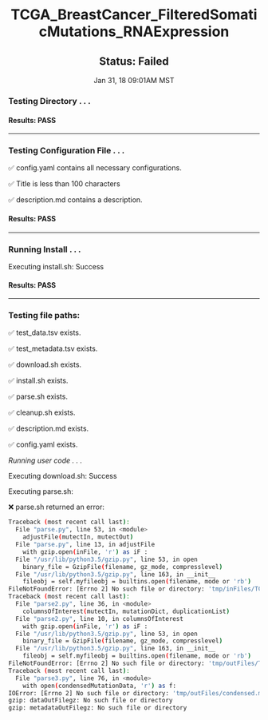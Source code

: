 <h1><center>TCGA_BreastCancer_FilteredSomaticMutations_RNAExpression</center></h1>
<h2><center> Status: Failed </center></h2>
<center>Jan 31, 18 09:01AM MST</center>


### Testing Directory . . .

#### Results: PASS
---
### Testing Configuration File . . .

&#9989;	config.yaml contains all necessary configurations.

&#9989;	Title is less than 100 characters

&#9989;	description.md contains a description.

#### Results: PASS
---
### Running Install . . .

Executing install.sh: Success

#### Results: PASS
---

### Testing file paths:

&#9989;	test_data.tsv exists.

&#9989;	test_metadata.tsv exists.

&#9989;	download.sh exists.

&#9989;	install.sh exists.

&#9989;	parse.sh exists.

&#9989;	cleanup.sh exists.

&#9989;	description.md exists.

&#9989;	config.yaml exists.

*Running user code . . .*

Executing download.sh: Success

Executing parse.sh: 

&#10060;	parse.sh returned an error:
~~~bash
Traceback (most recent call last):
  File "parse.py", line 53, in <module>
    adjustFile(mutectIn, mutectOut)
  File "parse.py", line 13, in adjustFile
    with gzip.open(inFile, 'r') as iF :
  File "/usr/lib/python3.5/gzip.py", line 53, in open
    binary_file = GzipFile(filename, gz_mode, compresslevel)
  File "/usr/lib/python3.5/gzip.py", line 163, in __init__
    fileobj = self.myfileobj = builtins.open(filename, mode or 'rb')
FileNotFoundError: [Errno 2] No such file or directory: 'tmp/inFiles/TCGA.BRCA.mutect.c6a029e5-0ea3-410d-9e67-360bdfee2914.DR-7.0.somatic.maf.gz'
Traceback (most recent call last):
  File "parse2.py", line 36, in <module>
    columnsOfInterest(mutectIn, mutationDict, duplicationList)
  File "parse2.py", line 10, in columnsOfInterest
    with gzip.open(inFile, 'r') as iF :
  File "/usr/lib/python3.5/gzip.py", line 53, in open
    binary_file = GzipFile(filename, gz_mode, compresslevel)
  File "/usr/lib/python3.5/gzip.py", line 163, in __init__
    fileobj = self.myfileobj = builtins.open(filename, mode or 'rb')
FileNotFoundError: [Errno 2] No such file or directory: 'tmp/outFiles/TCGA.BRCA.mutect.c6a029e5-0ea3-410d-9e67-360bdfee2914.DR-7.0.somatic_adjusted.maf.gz'
Traceback (most recent call last):
  File "parse3.py", line 76, in <module>
    with open(condensedMutationData, 'r') as f:
IOError: [Errno 2] No such file or directory: 'tmp/outFiles/condensed.maf'
gzip: dataOutFilegz: No such file or directory
gzip: metadataOutFilegz: No such file or directory
~~~

